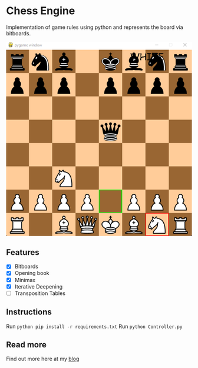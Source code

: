 # Chess Engine

Implementation of game rules using python and represents the board via bitboards.

![Screenshot of chess program!](https://github.com/Sean-Leishman/Chess/blob/master/docs/assets/chess.png?raw=true "Chess")

## Features
- [x] Bitboards
- [x] Opening book
- [x] Minimax
- [x] Iterative Deepening 
- [ ] Transposition Tables 

## Instructions
Run `python pip install -r requirements.txt`
Run `python Controller.py`

## Read more 
Find out more here at my [blog](https://www.blog.seanleishman.com/projects/chess/)
